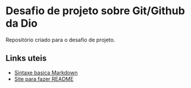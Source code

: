 # Desafio de projeto sobre Git/Github da Dio
Repositório criado para o desafio de projeto.

## Links uteis
- [Sintaxe basica Markdown](https://www.markdownguide.org)
- [Site para fazer README](https://readme.so/pt)
